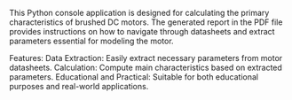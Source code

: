 This Python console application is designed for calculating the primary characteristics of brushed DC motors. The generated report in the PDF file provides instructions on how to navigate through datasheets and extract parameters essential for modeling the motor.

Features:
Data Extraction: Easily extract necessary parameters from motor datasheets.
Calculation: Compute main characteristics based on extracted parameters.
Educational and Practical: Suitable for both educational purposes and real-world applications.
